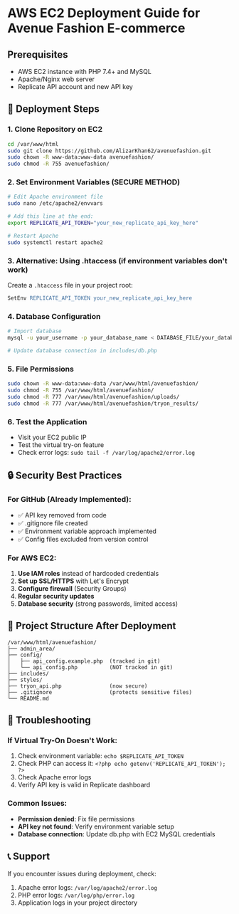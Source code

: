 # AWS EC2 Deployment Guide for Avenue Fashion E-commerce

## Prerequisites
- AWS EC2 instance with PHP 7.4+ and MySQL
- Apache/Nginx web server
- Replicate API account and new API key

## 🚀 Deployment Steps

### 1. Clone Repository on EC2
```bash
cd /var/www/html
sudo git clone https://github.com/AlizarKhan62/avenuefashion.git
sudo chown -R www-data:www-data avenuefashion/
sudo chmod -R 755 avenuefashion/
```

### 2. Set Environment Variables (SECURE METHOD)
```bash
# Edit Apache environment file
sudo nano /etc/apache2/envvars

# Add this line at the end:
export REPLICATE_API_TOKEN="your_new_replicate_api_key_here"

# Restart Apache
sudo systemctl restart apache2
```

### 3. Alternative: Using .htaccess (if environment variables don't work)
Create a `.htaccess` file in your project root:
```apache
SetEnv REPLICATE_API_TOKEN your_new_replicate_api_key_here
```

### 4. Database Configuration
```bash
# Import database
mysql -u your_username -p your_database_name < DATABASE_FILE/your_database.sql

# Update database connection in includes/db.php
```

### 5. File Permissions
```bash
sudo chown -R www-data:www-data /var/www/html/avenuefashion/
sudo chmod -R 755 /var/www/html/avenuefashion/
sudo chmod -R 777 /var/www/html/avenuefashion/uploads/
sudo chmod -R 777 /var/www/html/avenuefashion/tryon_results/
```

### 6. Test the Application
- Visit your EC2 public IP
- Test the virtual try-on feature
- Check error logs: `sudo tail -f /var/log/apache2/error.log`

## 🔒 Security Best Practices

### For GitHub (Already Implemented):
- ✅ API key removed from code
- ✅ .gitignore file created
- ✅ Environment variable approach implemented
- ✅ Config files excluded from version control

### For AWS EC2:
1. **Use IAM roles** instead of hardcoded credentials
2. **Set up SSL/HTTPS** with Let's Encrypt
3. **Configure firewall** (Security Groups)
4. **Regular security updates**
5. **Database security** (strong passwords, limited access)

## 📁 Project Structure After Deployment
```
/var/www/html/avenuefashion/
├── admin_area/
├── config/
│   ├── api_config.example.php  (tracked in git)
│   └── api_config.php          (NOT tracked in git)
├── includes/
├── styles/
├── tryon_api.php               (now secure)
├── .gitignore                  (protects sensitive files)
└── README.md
```

## 🔧 Troubleshooting

### If Virtual Try-On Doesn't Work:
1. Check environment variable: `echo $REPLICATE_API_TOKEN`
2. Check PHP can access it: `<?php echo getenv('REPLICATE_API_TOKEN'); ?>`
3. Check Apache error logs
4. Verify API key is valid in Replicate dashboard

### Common Issues:
- **Permission denied**: Fix file permissions
- **API key not found**: Verify environment variable setup
- **Database connection**: Update db.php with EC2 MySQL credentials

## 📞 Support
If you encounter issues during deployment, check:
1. Apache error logs: `/var/log/apache2/error.log`
2. PHP error logs: `/var/log/php/error.log`
3. Application logs in your project directory
